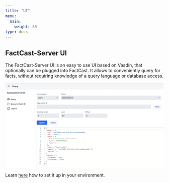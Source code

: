```yaml
---
title: "UI"
menu:
  main:
    weight: 80
type: docs
---
```


## FactCast-Server UI

The FactCast-Server UI is an easy to use UI based on Vaadin, that optionally can be plugged into FactCast. It allows to
conveniently query for facts, without requiring knowledge of a query language or database access.

![FactCast-Server UI](./ui.png)

Learn [here](Setup) how to set it up in your environment.
